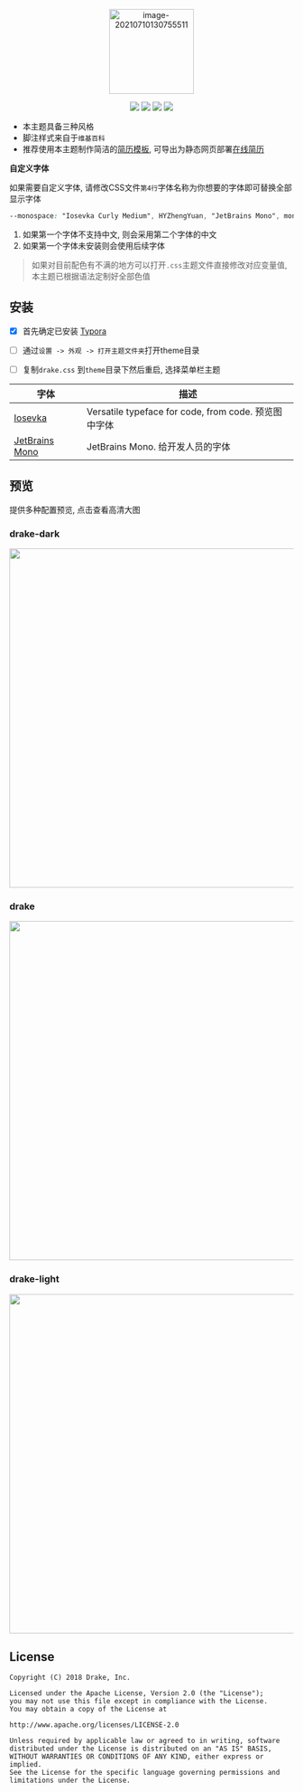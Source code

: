 <p align="center">
<img src="https://i.imgur.com/3U8bJOE.png" alt="image-20210710130755511" width="150" />
</p>



<p align="center">
<img src="https://img.shields.io/badge/author-天南第一键修-brightgreen"/>
<img src="https://img.shields.io/badge/theme-Typora-orange.svg"/>
<img src="https://img.shields.io/badge/license-Apache-blue"/>
<a href="https://jq.qq.com/?_wv=1027&k=vWsXSNBJ"><img src="https://img.shields.io/badge/QQ群-752854893-blue"/></a>
</p>

- 本主题具备三种风格
- 脚注样式来自于`维基百科`
- 推荐使用本主题制作简洁的[简历模板](https://github.com/liangjingkanji/Resume-Template),
  可导出为静态网页部署[在线简历](https://liangjingkanji.github.io/Resume-Template/)

**自定义字体**

如果需要自定义字体, 请修改CSS文件`第4行`字体名称为你想要的字体即可替换全部显示字体

```css
--monospace: "Iosevka Curly Medium", HYZhengYuan, "JetBrains Mono", monospace;
```

1. 如果第一个字体不支持中文, 则会采用第二个字体的中文
2. 如果第一个字体未安装则会使用后续字体

> 如果对目前配色有不满的地方可以打开`.css`主题文件直接修改对应变量值, 本主题已根据语法定制好全部色值

## 安装

-   [x] 首先确定已安装 [Typora](https://typora.io/)

-   [ ] 通过`设置 -> 外观 -> 打开主题文件夹`打开theme目录

-   [ ] 复制`drake.css` 到`theme`目录下然后重启, 选择菜单栏主题

| 字体                                                       | 描述                                                 |
| ---------------------------------------------------------- | ---------------------------------------------------- |
| [Iosevka](https://github.com/be5invis/Iosevka)             | Versatile typeface for code, from code. 预览图中字体 |
| [JetBrains Mono](https://www.jetbrains.com/zh-cn/lp/mono/) | JetBrains Mono. 给开发人员的字体                     |

## 预览

提供多种配置预览, 点击查看高清大图

### drake-dark

<img src="https://raw.githubusercontent.com/liangjingkanji/DrakeTyporaTheme/master/img/thumbnail-dark.png" width="600"/> 

### drake

<img src="https://raw.githubusercontent.com/liangjingkanji/DrakeTyporaTheme/master/img/thumbnail.png" width="600"/> 

### drake-light

<img src="https://raw.githubusercontent.com/liangjingkanji/DrakeTyporaTheme/master/img/thumbnail-light.png" width="600"/> 

## License

```
Copyright (C) 2018 Drake, Inc.

Licensed under the Apache License, Version 2.0 (the "License");
you may not use this file except in compliance with the License.
You may obtain a copy of the License at

http://www.apache.org/licenses/LICENSE-2.0

Unless required by applicable law or agreed to in writing, software
distributed under the License is distributed on an "AS IS" BASIS,
WITHOUT WARRANTIES OR CONDITIONS OF ANY KIND, either express or implied.
See the License for the specific language governing permissions and
limitations under the License.
```

